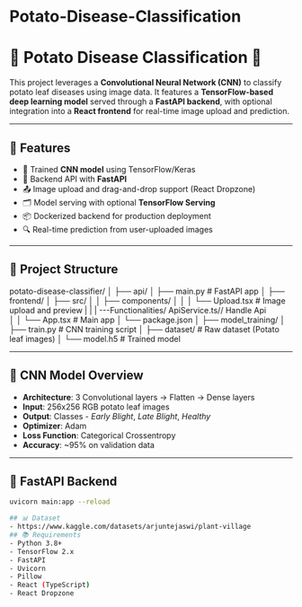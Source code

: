 # Potato-Disease-Classification

# 🥔 Potato Disease Classification 🌿

This project leverages a **Convolutional Neural Network (CNN)** to classify potato leaf diseases using image data. It features a **TensorFlow-based deep learning model** served through a **FastAPI backend**, with optional integration into a **React frontend** for real-time image upload and prediction.

---

## 📸 Features

- 🧠 Trained **CNN model** using TensorFlow/Keras
- 🚀 Backend API with **FastAPI**
- 📤 Image upload and drag-and-drop support (React Dropzone)
- 🗂 Model serving with optional **TensorFlow Serving**
- 📦 Dockerized backend for production deployment
- 🔍 Real-time prediction from user-uploaded images

---

## 📁 Project Structure

potato-disease-classifier/
│
├── api/
│ ├── main.py # FastAPI app
│
├── frontend/
│ ├── src/
│ │ ├── components/
│ │ │ └── Upload.tsx # Image upload and preview
| | | ---Functionalities/ ApiService.ts// Handle Api     
│ │ └── App.tsx # Main app
│ └── package.json
│
├── model_training/
│ ├── train.py # CNN training script
│ ├── dataset/ # Raw dataset (Potato leaf images)
│ └── model.h5 # Trained model


---

## 🧠 CNN Model Overview

- **Architecture**: 3 Convolutional layers → Flatten → Dense layers
- **Input**: 256x256 RGB potato leaf images
- **Output**: Classes - *Early Blight*, *Late Blight*, *Healthy*
- **Optimizer**: Adam
- **Loss Function**: Categorical Crossentropy
- **Accuracy**: ~95% on validation data

---

## 🚀 FastAPI Backend

```bash
uvicorn main:app --reload

## 📊 Dataset
- https://www.kaggle.com/datasets/arjuntejaswi/plant-village
## 📚 Requirements
- Python 3.8+
- TensorFlow 2.x
- FastAPI
- Uvicorn
- Pillow
- React (TypeScript)
- React Dropzone

